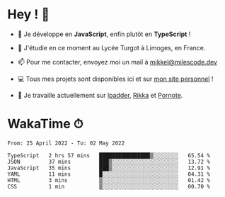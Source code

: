 # Hey ! 🌃

- 🔭 Je développe en **JavaScript**, enfin plutôt en **TypeScript** !

- 🌱 J'étudie en ce moment au Lycée Turgot à Limoges, en France.

- 📫 Pour me contacter, envoyez moi un mail à <a href="mailto:mikkel@milescode.dev">mikkel@milescode.dev</a>

- 💻 Tous mes projets sont disponibles ici et sur <a href="https://www.vexcited.ml">mon site personnel</a> !

- 👀 Je travaille actuellement sur [lpadder](https://github.com/Vexcited/lpadder), [Rikka](https://github.com/Vexcited/Rikka) et [Pornote](https://github.com/Vexcited/Pornote).

# WakaTime ⏱

<!--START_SECTION:waka-->

```text
From: 25 April 2022 - To: 02 May 2022

TypeScript   2 hrs 57 mins   ████████████████▒░░░░░░░░   65.54 %
JSON         37 mins         ███▒░░░░░░░░░░░░░░░░░░░░░   13.72 %
JavaScript   35 mins         ███▒░░░░░░░░░░░░░░░░░░░░░   12.91 %
YAML         11 mins         █░░░░░░░░░░░░░░░░░░░░░░░░   04.31 %
HTML         3 mins          ▒░░░░░░░░░░░░░░░░░░░░░░░░   01.42 %
CSS          1 min           ▒░░░░░░░░░░░░░░░░░░░░░░░░   00.70 %
```

<!--END_SECTION:waka-->
